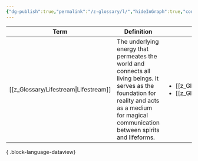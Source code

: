 ```yaml
---
{"dg-publish":true,"permalink":"/z-glossary/l/","hideInGraph":true,"contentClasses":"h-line hr-no-icon","tags":["GlossaryIndex/Letter"],"dgShowInlineTitle":true,"noteIcon":""}
---
```




| Term                                     | Definition                                                                                                                                                                                           | Topic                                                                                                 | Aliases                                                      |
| ---------------------------------------- | ---------------------------------------------------------------------------------------------------------------------------------------------------------------------------------------------------- | ----------------------------------------------------------------------------------------------------- | ------------------------------------------------------------ |
| [[z_Glossary/Lifestream\|Lifestream]] | The underlying energy that permeates the world and connects all living beings. It serves as the foundation for reality and acts as a medium for magical communication between spirits and lifeforms. | <ul><li>[[z_Glossary/Index/Faith.md\\|Faith]]</li><li>[[z_Glossary/Index/Magic.md\\|Magic]]</li></ul> | Astral Sea, River of Memeory, Astral Current, Beyond, Source |

{ .block-language-dataview}

